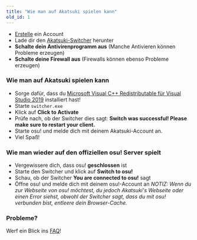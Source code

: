 ```yaml
---
title: "Wie man auf Akatsuki spielen kann"
old_id: 1
---
```

- [Erstelle](http://akatsuki.pw/index.php?p=3) ein Account 
- Lade dir den [Akatsuki-Switcher](http://akatsuki.pw/static/switcher.exe) herunter
- **Schalte dein Antivirenprogramm aus** (Manche Antivieren können Probleme erzeugen)  
- **Schalte deine Firewall aus** (Firewalls können ebenso Probleme erzeugen)  

### Wie man auf Akatsuki spielen kann
- Sorge dafür, dass du [Microsoft Visual C++ Redistributable für Visual Studio 2019](https://aka.ms/vs/16/release/vc_redist.x64.exe) installiert hast!
- Starte `switcher.exe`  
- Klick auf **Click to Activate**
- Prüfe nach, ob der Switcher dies sagt: **Switch was successful! Please make sure to restart your client.**  
- Starte osu! und melde dich mit deinem Akatsuki-Account an.
- Viel Spaß!

### Wie man wieder auf den offiziellen osu! Server spielt
- Vergewissere dich, dass osu! **geschlossen** ist
- Starte den Switcher und klick auf **Switch to osu!**
- Schau, ob der Switcher **You are connected to osu!** sagt
- Öffne osu! und melde dich mit deinem osu!-Account an
_NOTIZ: Wenn du zur Webseite von osu! möchtest, du jedoch Akatsuki's Webseite oder einen Error siehst, obwohl der Switcher sagt, dass du mit osu! verbunden bist, entleere dein Browser-Cache._  

### Probleme?
Werf ein Blick ins [FAQ](https://akatsuki.pw/doc/5)!
